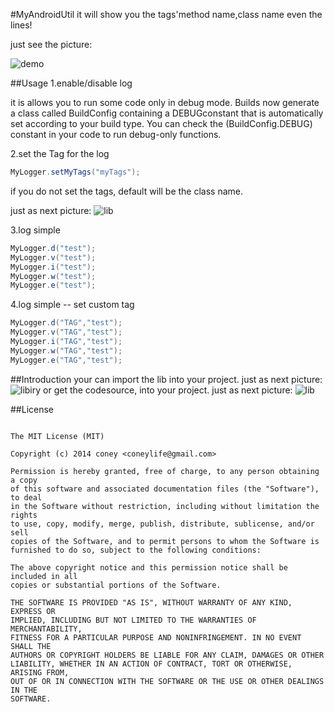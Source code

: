 #MyAndroidUtil
it will show you the tags'method name,class name even the lines!

just see the picture:

![demo](http://coney.qiniudn.com/android_log_tag.png?attname=&e=1413106188&token=gJq7XMKe61C7zF73uUsV1e9QYqD3-fJSyQAAZZZr:qGXoq_1YeFwtLx5r2o4eA-GEAvY)

##Usage
1.enable/disable log  

it is allows you to run some code only in debug mode. Builds now generate a class called BuildConfig containing a DEBUGconstant that is automatically set according to your build type. You can check the (BuildConfig.DEBUG) constant in your code to run debug-only functions.

2.set the Tag for the log  
```java
MyLogger.setMyTags("myTags");  
```
if you do not set the tags, default will be the class name.

just as next picture:
![lib](http://coney.qiniudn.com/android_log_tag.png?attname=&e=1413106188&token=gJq7XMKe61C7zF73uUsV1e9QYqD3-fJSyQAAZZZr:qGXoq_1YeFwtLx5r2o4eA-GEAvY)

3.log simple  
```java
MyLogger.d("test");  
MyLogger.v("test");  
MyLogger.i("test");  
MyLogger.w("test");  
MyLogger.e("test");  
```

4.log simple -- set custom tag  
```java
MyLogger.d("TAG","test");  
MyLogger.v("TAG","test");  
MyLogger.i("TAG","test");  
MyLogger.w("TAG","test");  
MyLogger.e("TAG","test");  
```

##Introduction
your can import the lib into your project.
just as next picture:
![libiry](http://coney.qiniudn.com/android_log_libraries.png?attname=&e=1413106449&token=gJq7XMKe61C7zF73uUsV1e9QYqD3-fJSyQAAZZZr:qNn57rQP3lI5tsbbkBBLC_UUepY)
or get the codesource, into your project.
just as next picture:
![lib](http://coney.qiniudn.com/android_log_lib.png?attname=&e=1413106449&token=gJq7XMKe61C7zF73uUsV1e9QYqD3-fJSyQAAZZZr:yDsMl1c7HTQDfsTYiTpnKBwNu5U)

##License
```

The MIT License (MIT)

Copyright (c) 2014 coney <coneylife@gmail.com>

Permission is hereby granted, free of charge, to any person obtaining a copy
of this software and associated documentation files (the "Software"), to deal
in the Software without restriction, including without limitation the rights
to use, copy, modify, merge, publish, distribute, sublicense, and/or sell
copies of the Software, and to permit persons to whom the Software is
furnished to do so, subject to the following conditions:

The above copyright notice and this permission notice shall be included in all
copies or substantial portions of the Software.

THE SOFTWARE IS PROVIDED "AS IS", WITHOUT WARRANTY OF ANY KIND, EXPRESS OR
IMPLIED, INCLUDING BUT NOT LIMITED TO THE WARRANTIES OF MERCHANTABILITY,
FITNESS FOR A PARTICULAR PURPOSE AND NONINFRINGEMENT. IN NO EVENT SHALL THE
AUTHORS OR COPYRIGHT HOLDERS BE LIABLE FOR ANY CLAIM, DAMAGES OR OTHER
LIABILITY, WHETHER IN AN ACTION OF CONTRACT, TORT OR OTHERWISE, ARISING FROM,
OUT OF OR IN CONNECTION WITH THE SOFTWARE OR THE USE OR OTHER DEALINGS IN THE
SOFTWARE.
```
